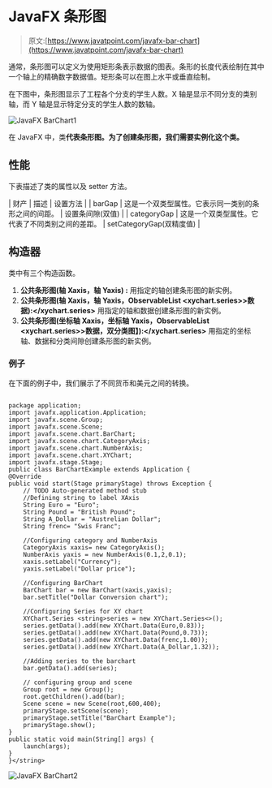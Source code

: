 # JavaFX 条形图

> 原文:[https://www.javatpoint.com/javafx-bar-chart](https://www.javatpoint.com/javafx-bar-chart)

通常，条形图可以定义为使用矩形条表示数据的图表。条形的长度代表绘制在其中一个轴上的精确数字数据值。矩形条可以在图上水平或垂直绘制。

在下图中，条形图显示了工程各个分支的学生人数。X 轴是显示不同分支的类别轴，而 Y 轴是显示特定分支的学生人数的数轴。

![JavaFX BarChart1](../Images/f476cb462b3c7637c00fca0dbd63eb79.png)

在 JavaFX 中，类**代表条形图。为了创建条形图，我们需要实例化这个类。**

## 性能

下表描述了类的属性以及 setter 方法。

| 财产 | 描述 | 设置方法 |
| barGap | 这是一个双类型属性。它表示同一类别的条形之间的间距。 | 设置条间隙(双值) |
| categoryGap | 这是一个双类型属性。它代表了不同类别之间的差距。 | setCategoryGap(双精度值) |

## 构造器

类中有三个构造函数。

1.  **公共条形图(轴 <x>Xaxis，轴 <y>Yaxis) :</y></x>** 用指定的轴创建条形图的新实例。
2.  **公共条形图(轴 <x>Xaxis，轴 <y>Yaxis，ObservableList <xychart.series>>数据):</xychart.series></y></x>** 用指定的轴和数据创建条形图的新实例。
3.  **公共条形图(坐标轴 <x>Xaxis，坐标轴 <y>Yaxis，ObservableList <xychart.series>>数据，双分类图】):</xychart.series></y></x>** 用指定的坐标轴、数据和分类间隙创建条形图的新实例。

### 例子

在下面的例子中，我们展示了不同货币和美元之间的转换。

```

package application;
import javafx.application.Application;
import javafx.scene.Group;
import javafx.scene.Scene;
import javafx.scene.chart.BarChart;
import javafx.scene.chart.CategoryAxis;
import javafx.scene.chart.NumberAxis;
import javafx.scene.chart.XYChart;
import javafx.stage.Stage;
public class BarChartExample extends Application {
@Override
public void start(Stage primaryStage) throws Exception {
	// TODO Auto-generated method stub
	//Defining string to label XAxis 
	String Euro = "Euro";
	String Pound = "British Pound";
	String A_Dollar = "Austrelian Dollar";
	String frenc= "Swis Franc";

	//Configuring category and NumberAxis 
	CategoryAxis xaxis= new CategoryAxis();
	NumberAxis yaxis = new NumberAxis(0.1,2,0.1);
	xaxis.setLabel("Currency");
	yaxis.setLabel("Dollar price");

	//Configuring BarChart 
	BarChart bar = new BarChart(xaxis,yaxis);
	bar.setTitle("Dollar Conversion chart");

	//Configuring Series for XY chart 
	XYChart.Series <string>series = new XYChart.Series<>();
	series.getData().add(new XYChart.Data(Euro,0.83));
	series.getData().add(new XYChart.Data(Pound,0.73));
    series.getData().add(new XYChart.Data(frenc,1.00));
	series.getData().add(new XYChart.Data(A_Dollar,1.32));

	//Adding series to the barchart 
	bar.getData().add(series);

	// configuring group and scene 
	Group root = new Group();
	root.getChildren().add(bar);
	Scene scene = new Scene(root,600,400);
	primaryStage.setScene(scene);
	primaryStage.setTitle("BarChart Example");
	primaryStage.show();	
}
public static void main(String[] args) {
	launch(args);
}
}</string> 
```

![JavaFX BarChart2](../Images/f68a8f36ef858a647dd2f4fa2d3bcc24.png)